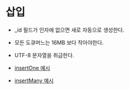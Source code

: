 # 삽입

- _id 필드가 인자에 없으면 새로 자동으로 생성한다.
- 모든 도큐머느는 16MB 보다 작아야한다.
- UTF-8 문자열을 취급한다.

- [insertOne 예시](./insertOne.md)
- [insertMany 예시](./insertMany.md)